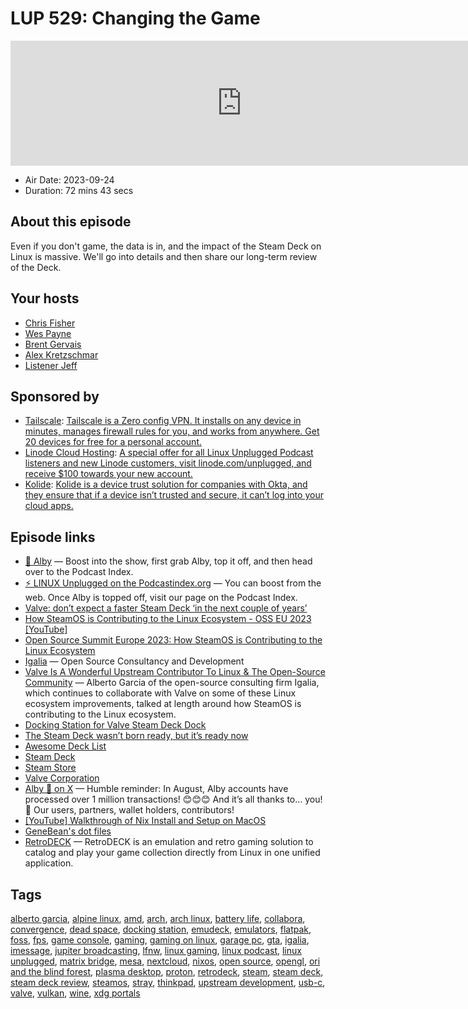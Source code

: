 # LUP 529: Changing the Game

<iframe src="https://player.fireside.fm/v2/RUkczH-V+fQP2zWcK?theme=dark" width="740" height="200" frameborder="0" scrolling="no"></iframe>

* Air Date: 2023-09-24
* Duration: 72 mins 43 secs

## About this episode

Even if you don't game, the data is in, and the impact of the Steam Deck on Linux is massive. We'll go into details and then share our long-term review of the Deck.

## Your hosts
* [Chris Fisher](https://linuxunplugged.com/hosts/chrislas)
* [Wes Payne](https://linuxunplugged.com/hosts/wes)
* [Brent Gervais](https://linuxunplugged.com/hosts/brent)
* [Alex Kretzschmar](https://linuxunplugged.com/guests/alexktz)
* [Listener Jeff](https://linuxunplugged.com/guests/jeff)

## Sponsored by

  * [Tailscale](http://tailscale.com/): [Tailscale is a Zero config VPN. It installs on any device in minutes, manages firewall rules for you, and works from anywhere. Get 20 devices for free for a personal account. ](http://tailscale.com/)
  * [Linode Cloud Hosting](https://linode.com/unplugged): [A special offer for all Linux Unplugged Podcast listeners and new Linode customers, visit linode.com/unplugged, and receive $100 towards your new account. ](https://linode.com/unplugged)
  * [Kolide](https://kolide.com/unplugged): [Kolide is a device trust solution for companies with Okta, and they ensure that if a device isn’t trusted and secure, it can’t log into your cloud apps.](https://kolide.com/unplugged)



## Episode links

  * [🎉 Alby](https://getalby.com/ "🎉 Alby") — Boost into the show, first grab Alby, top it off, and then head over to the Podcast Index.
  * [⚡️ LINUX Unplugged on the Podcastindex.org](https://podcastindex.org/podcast/575694 "⚡️ LINUX Unplugged on the Podcastindex.org") — You can boost from the web. Once Alby is topped off, visit our page on the Podcast Index.
  * [Valve: don’t expect a faster Steam Deck ‘in the next couple of years’](https://www.theverge.com/2023/9/21/23884863/valve-steam-deck-2-refresh-upgrade-cpu-2025 "Valve: don’t expect a faster Steam Deck ‘in the next couple of years’")
  * [How SteamOS is Contributing to the Linux Ecosystem - OSS EU 2023 [YouTube]](https://www.youtube.com/live/L98v4epQmrg?t=15124 "How SteamOS is Contributing to the Linux Ecosystem - OSS EU 2023 \[YouTube\]")
  * [Open Source Summit Europe 2023: How SteamOS is Contributing to the Linux Ecosystem](https://osseu2023.sched.com/event/1Qv8y/how-steamos-is-contributing-to-the-linux-ecosystem-alberto-garcia-igalia "Open Source Summit Europe 2023: How SteamOS is Contributing to the Linux Ecosystem")
  * [Igalia](https://www.igalia.com/ "Igalia") — Open Source Consultancy and Development
  * [Valve Is A Wonderful Upstream Contributor To Linux & The Open-Source Community](https://www.phoronix.com/news/Valve-Upstream-Everything-OSS "Valve Is A Wonderful Upstream Contributor To Linux & The Open-Source Community") — Alberto Garcia of the open-source consulting firm Igalia, which continues to collaborate with Valve on some of these Linux ecosystem improvements, talked at length around how SteamOS is contributing to the Linux ecosystem.
  * [Docking Station for Valve Steam Deck Dock](https://www.amazon.com/gp/product/B0B76JVKPX/ "Docking Station for Valve Steam Deck Dock")
  * [The Steam Deck wasn’t born ready, but it’s ready now](https://www.theverge.com/23513517/steam-deck-long-term-test-valve "The Steam Deck wasn’t born ready, but it’s ready now")
  * [Awesome Deck List](https://github.com/airscripts/awesome-steam-deck#readme "Awesome Deck List")
  * [Steam Deck](https://www.steamdeck.com/ "Steam Deck")
  * [Steam Store](https://store.steampowered.com/ "Steam Store")
  * [Valve Corporation](https://www.valvesoftware.com/ "Valve Corporation")
  * [Alby 🐝 on X](https://twitter.com/getalby/status/1703757553094611370?s=12&t=E9EIlRX-vHxbQ8g23lQU3A "Alby 🐝 on X") — Humble reminder: In August, Alby accounts have processed over 1 million transactions! 😊😊😊 And it’s all thanks to… you! 💙 Our users, partners, wallet holders, contributors!
  * [[YouTube] Walkthrough of Nix Install and Setup on MacOS](https://youtu.be/LE5JR4JcvMg "\[YouTube\] Walkthrough of Nix Install and Setup on MacOS")
  * [GeneBean's dot files](https://github.com/genebean/dots "GeneBean's dot files")
  * [RetroDECK](https://flathub.org/apps/net.retrodeck.retrodeck "RetroDECK") — RetroDECK is an emulation and retro gaming solution to catalog and play your game collection directly from Linux in one unified application.



## Tags

[alberto garcia](https://linuxunplugged.com/tags/alberto%20garcia), [alpine linux](https://linuxunplugged.com/tags/alpine%20linux), [amd](https://linuxunplugged.com/tags/amd), [arch](https://linuxunplugged.com/tags/arch), [arch linux](https://linuxunplugged.com/tags/arch%20linux), [battery life](https://linuxunplugged.com/tags/battery%20life), [collabora](https://linuxunplugged.com/tags/collabora), [convergence](https://linuxunplugged.com/tags/convergence), [dead space](https://linuxunplugged.com/tags/dead%20space), [docking station](https://linuxunplugged.com/tags/docking%20station), [emudeck](https://linuxunplugged.com/tags/emudeck), [emulators](https://linuxunplugged.com/tags/emulators), [flatpak](https://linuxunplugged.com/tags/flatpak), [foss](https://linuxunplugged.com/tags/foss), [fps](https://linuxunplugged.com/tags/fps), [game console](https://linuxunplugged.com/tags/game%20console), [gaming](https://linuxunplugged.com/tags/gaming), [gaming on linux](https://linuxunplugged.com/tags/gaming%20on%20linux), [garage pc](https://linuxunplugged.com/tags/garage%20pc), [gta](https://linuxunplugged.com/tags/gta), [igalia](https://linuxunplugged.com/tags/igalia), [imessage](https://linuxunplugged.com/tags/imessage), [jupiter broadcasting](https://linuxunplugged.com/tags/jupiter%20broadcasting), [lfnw](https://linuxunplugged.com/tags/lfnw), [linux gaming](https://linuxunplugged.com/tags/linux%20gaming), [linux podcast](https://linuxunplugged.com/tags/linux%20podcast), [linux unplugged](https://linuxunplugged.com/tags/linux%20unplugged), [matrix bridge](https://linuxunplugged.com/tags/matrix%20bridge), [mesa](https://linuxunplugged.com/tags/mesa), [nextcloud](https://linuxunplugged.com/tags/nextcloud), [nixos](https://linuxunplugged.com/tags/nixos), [open source](https://linuxunplugged.com/tags/open%20source), [opengl](https://linuxunplugged.com/tags/opengl), [ori and the blind forest](https://linuxunplugged.com/tags/ori%20and%20the%20blind%20forest), [plasma desktop](https://linuxunplugged.com/tags/plasma%20desktop), [proton](https://linuxunplugged.com/tags/proton), [retrodeck](https://linuxunplugged.com/tags/retrodeck), [steam](https://linuxunplugged.com/tags/steam), [steam deck](https://linuxunplugged.com/tags/steam%20deck), [steam deck review](https://linuxunplugged.com/tags/steam%20deck%20review), [steamos](https://linuxunplugged.com/tags/steamos), [stray](https://linuxunplugged.com/tags/stray), [thinkpad](https://linuxunplugged.com/tags/thinkpad), [upstream development](https://linuxunplugged.com/tags/upstream%20development), [usb-c](https://linuxunplugged.com/tags/usb-c), [valve](https://linuxunplugged.com/tags/valve), [vulkan](https://linuxunplugged.com/tags/vulkan), [wine](https://linuxunplugged.com/tags/wine), [xdg portals](https://linuxunplugged.com/tags/xdg%20portals)